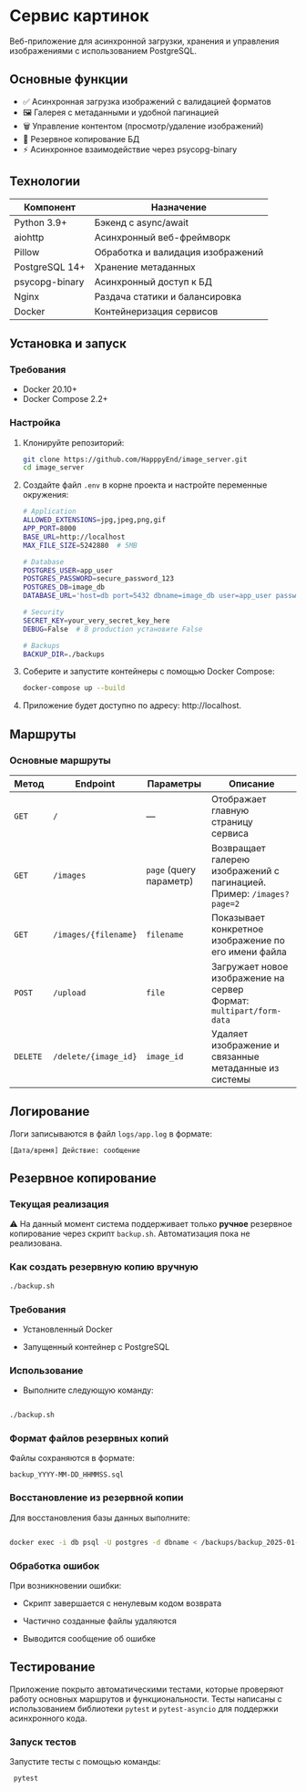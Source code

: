# Сервис картинок

Веб-приложение для асинхронной загрузки, хранения и управления изображениями с использованием PostgreSQL.

## Основные функции

- ✅ Асинхронная загрузка изображений с валидацией форматов
- 🖼️ Галерея с метаданными и удобной пагинацией
- 🗑️ Управление контентом (просмотр/удаление изображений)
- 🔄 Резервное копирование БД
- ⚡ Асинхронное взаимодействие через psycopg-binary

## Технологии

| Компонент       | Назначение                          |
|-----------------|-------------------------------------|
| Python 3.9+     | Бэкенд с async/await                |
| aiohttp         | Асинхронный веб-фреймворк           |
| Pillow          | Обработка и валидация изображений   |
| PostgreSQL 14+  | Хранение метаданных                 |
| psycopg-binary  | Асинхронный доступ к БД             |
| Nginx           | Раздача статики и балансировка      |
| Docker          | Контейнеризация сервисов            |

## Установка и запуск

### Требования
- Docker 20.10+
- Docker Compose 2.2+

### Настройка

1. Клонируйте репозиторий:

   ```bash
   git clone https://github.com/HapppyEnd/image_server.git
   cd image_server
   ```
2. Создайте файл ```.env``` в корне проекта и настройте переменные окружения:
    ```bash
    # Application
    ALLOWED_EXTENSIONS=jpg,jpeg,png,gif
    APP_PORT=8000
    BASE_URL=http://localhost
    MAX_FILE_SIZE=5242880  # 5MB
    
    # Database
    POSTGRES_USER=app_user
    POSTGRES_PASSWORD=secure_password_123
    POSTGRES_DB=image_db
    DATABASE_URL='host=db port=5432 dbname=image_db user=app_user password=secure_password_123'

    # Security
    SECRET_KEY=your_very_secret_key_here
    DEBUG=False  # В production установите False
    
    # Backups
    BACKUP_DIR=./backups
   ```

3. Соберите и запустите контейнеры с помощью Docker Compose:
    ```bash
    docker-compose up --build
    ```
4. Приложение будет доступно по адресу: http://localhost.

## Маршруты

### Основные маршруты

| Метод   | Endpoint                | Параметры               | Описание                                                                  |
|---------|-------------------------|-------------------------|---------------------------------------------------------------------------|
| `GET`   | `/`                     | —                       | Отображает главную страницу сервиса                                       |
| `GET`   | `/images`               | `page` (query параметр) | Возвращает галерею изображений с пагинацией. <br>Пример: `/images?page=2` |
| `GET`   | `/images/{filename}`    | `filename`              | Показывает конкретное изображение по его имени файла                      |
| `POST`  | `/upload`               | `file`                  | Загружает новое изображение на сервер<br>Формат: `multipart/form-data`    |
| `DELETE`| `/delete/{image_id}`    | `image_id`              | Удаляет изображение и связанные метаданные из системы                     |

## Логирование

Логи записываются в файл ```logs/app.log``` в формате:

```[Дата/время] Действие: сообщение```


## Резервное копирование

### Текущая реализация
⚠️ На данный момент система поддерживает только **ручное** резервное 
копирование через скрипт `backup.sh`. Автоматизация пока не реализована.

### Как создать резервную копию вручную
```bash
./backup.sh
```
### Требования
- Установленный Docker

- Запущенный контейнер с PostgreSQL


### Использование

 - Выполните следующую команду:

```bash

./backup.sh
```

### Формат файлов резервных копий
Файлы сохраняются в формате:

`backup_YYYY-ММ-DD_HHMMSS.sql`

### Восстановление из резервной копии
 Для восстановления базы данных выполните:

```bash

docker exec -i db psql -U postgres -d dbname < /backups/backup_2025-01-24_153000.sql
```

### Обработка ошибок
При возникновении ошибки:

- Скрипт завершается с ненулевым кодом возврата

- Частично созданные файлы удаляются

- Выводится сообщение об ошибке
## Тестирование

Приложение покрыто автоматическими тестами, которые проверяют работу основных
маршрутов и функциональности. Тесты написаны с использованием библиотеки
```pytest``` и ```pytest-asyncio``` для поддержки асинхронного кода.

### Запуск тестов

Запустите тесты с помощью команды:

   ```bash
    pytest
   ```